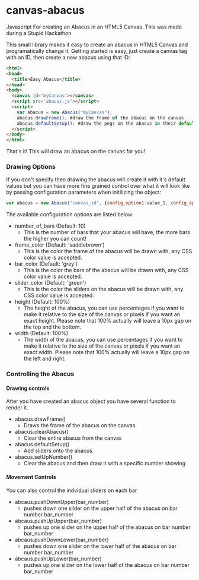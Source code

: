 # canvas-abacus
Javascript For creating an Abacus in an HTML5 Canvas. This was made during a Stupid Hackathon

This small library makes it easy to create an abacus in HTML5 Canvas and programatically change it. Getting started is easy, just create a canvas tag with an ID, then create a new abacus using that ID:
```html
<html>
<head>
  <title>Easy Abacus</title>
</head>
<body>
  <canvas id="myCanvas"></canvas>
  <script src='abacus.js'></script>
  <script>
    var abacus = new Abacus("myCanvas");
    abacus.drawFrame(); #draw the frame of the abacus on the canvas
    abacus.defaultSetup(); #draw the pegs on the abacus in their default setup (value 0)
  </script>
</body>
</html>
```
That's it! This will draw an abacus on the canvas for you!

### Drawing Options

If you don't specify then drawing the abacus will create it with it's default values but you can have more fine grained control over what it will look like by passing configuration parameters when initilizing the object:
```javascript
var abacus = new Abacus("canvas_id", {config_option1:value_1, config_option_2:value_2, ...});
```

The available configuration options are listed below:
  - number_of_bars (Default: 10)
    - This is the number of bars that your abacus will have, the more bars the higher you can count!
  - frame_color (Default: 'saddlebrown')
    - This is the color the frame of the abacus will be drawn with, any CSS color value is accepted.
  - bar_color (Default: 'grey')
    - This is the color the bars of the abacus will be drawn with, any CSS color value is accepted.
  - slider_color (Default: 'green')
    - This is the color the sliders on the abacus will be drawn with, any CSS color value is accepted.
  - height (Default: 100%)
    - The height of the abacus, you can use percentages if you want to make it relative to the size of the canvas or pixels if you want an exact height. Please note that 100% actually will leave a 10px gap on the top and the bottom. 
  - width (Default: 100%)
    - The width of the abacus, you can use percentages if you want to make it relative to the size of the canvas or pixels if you want an exact width. Please note that 100% actually will leave a 10px gap on the left and right.
  
### Controlling the Abacus
  
#### Drawing controls
  
After you have created an abacus object you have several function to render it.
  
  - abacus.drawFrame()
    - Draws the frame of the abacus on the canvas
  - abacus.clearAbacus()
    - Clear the entire abacus from the canvas
  - abacus.defaultSetup()
    - Add sliders onto the abacus
  - abacus.setUpNumber()
    - Clear the abacus and then draw it with a specific number showing
  
 #### Movement Controls
 
You can also control the indvidual sliders on each bar

  - abcaus.pushDownUpper(bar_number)
    - pushes down one slider on the upper half of the abacus on bar number bar_number
  - abcaus.pushUpUpper(bar_number)
    - pushes up one slider on the upper half of the abacus on bar number bar_number
  - abcaus.pushDownLower(bar_number)
    - pushes down one slider on the lower half of the abacus on bar number bar_number
  - abcaus.pushUpLower(bar_number)
    - pushes up one slider on the lower half of the abacus on bar number bar_number
